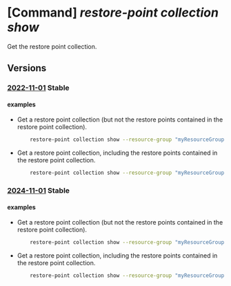 # [Command] _restore-point collection show_

Get the restore point collection.

## Versions

### [2022-11-01](/Resources/mgmt-plane/L3N1YnNjcmlwdGlvbnMve30vcmVzb3VyY2Vncm91cHMve30vcHJvdmlkZXJzL21pY3Jvc29mdC5jb21wdXRlL3Jlc3RvcmVwb2ludGNvbGxlY3Rpb25zL3t9/2022-11-01.xml) **Stable**

<!-- mgmt-plane /subscriptions/{}/resourcegroups/{}/providers/microsoft.compute/restorepointcollections/{} 2022-11-01 -->

#### examples

- Get a restore point collection (but not the restore points contained in the restore point collection).
    ```bash
        restore-point collection show --resource-group "myResourceGroup" --collection-name "myRpc"
    ```

- Get a restore point collection, including the restore points contained in the restore point collection.
    ```bash
        restore-point collection show --resource-group "myResourceGroup" --collection-name "rpcName"
    ```

### [2024-11-01](/Resources/mgmt-plane/L3N1YnNjcmlwdGlvbnMve30vcmVzb3VyY2Vncm91cHMve30vcHJvdmlkZXJzL21pY3Jvc29mdC5jb21wdXRlL3Jlc3RvcmVwb2ludGNvbGxlY3Rpb25zL3t9/2024-11-01.xml) **Stable**

<!-- mgmt-plane /subscriptions/{}/resourcegroups/{}/providers/microsoft.compute/restorepointcollections/{} 2024-11-01 -->

#### examples

- Get a restore point collection (but not the restore points contained in the restore point collection).
    ```bash
        restore-point collection show --resource-group "myResourceGroup" --collection-name "myRpc"
    ```

- Get a restore point collection, including the restore points contained in the restore point collection.
    ```bash
        restore-point collection show --resource-group "myResourceGroup" --collection-name "rpcName"
    ```
